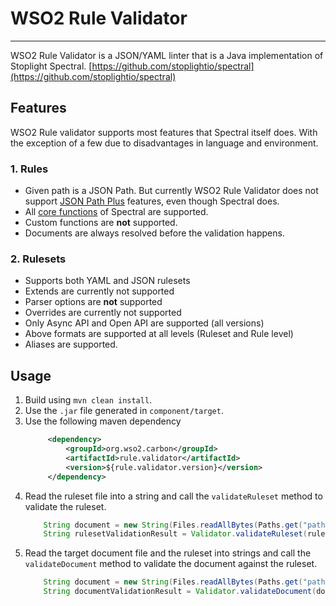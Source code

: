# WSO2 Rule Validator

---
WSO2 Rule Validator is a JSON/YAML linter that is a Java implementation of Stoplight Spectral. [https://github.com/stoplightio/spectral](https://github.com/stoplightio/spectral)

## Features
WSO2 Rule validator supports most features that Spectral itself does. With the exception of a few due to disadvantages in language and environment.

### 1. Rules
- Given path is a JSON Path. But currently WSO2 Rule Validator does not support [JSON Path Plus](https://github.com/JSONPath-Plus/JSONPath) features, even though Spectral does.
- All [core functions](https://docs.stoplight.io/docs/spectral/cb95cf0d26b83-core-functions) of Spectral are supported.
- Custom functions are <b>not</b> supported.
- Documents are always resolved before the validation happens.

### 2. Rulesets
- Supports both YAML and JSON rulesets
- Extends are currently not supported
- Parser options are <b>not</b> supported
- Overrides are currently not supported
- Only Async API and Open API are supported (all versions)
- Above formats are supported at all levels (Ruleset and Rule level)
- Aliases are supported.

## Usage

1. Build using `mvn clean install`.
2. Use the `.jar` file generated in `component/target`.
3. Use the following maven dependency
   ```xml
        <dependency>
            <groupId>org.wso2.carbon</groupId>
            <artifactId>rule.validator</artifactId>
            <version>${rule.validator.version}</version>
        </dependency>
    ```
4. Read the ruleset file into a string and call the `validateRuleset` method to validate the ruleset.
    ```java
        String document = new String(Files.readAllBytes(Paths.get("path/to/ruleset/ruleset.yaml")));
        String rulesetValidationResult = Validator.validateRuleset(ruleset);
    ```
5. Read the target document file and the ruleset into strings and call the `validateDocument` method to validate the document against the ruleset.
    ```java
        String document = new String(Files.readAllBytes(Paths.get("path/to/document/document.yaml")));
        String documentValidationResult = Validator.validateDocument(document, ruleset);
    ```